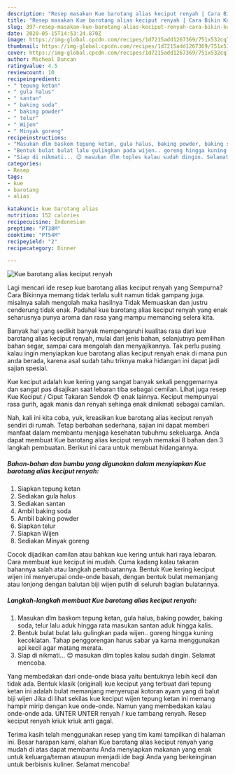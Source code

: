 ```yaml
---
description: "Resep masakan Kue barotang alias keciput renyah | Cara Bikin Kue barotang alias keciput renyah Yang Mudah Dan Praktis"
title: "Resep masakan Kue barotang alias keciput renyah | Cara Bikin Kue barotang alias keciput renyah Yang Mudah Dan Praktis"
slug: 397-resep-masakan-kue-barotang-alias-keciput-renyah-cara-bikin-kue-barotang-alias-keciput-renyah-yang-mudah-dan-praktis
date: 2020-05-15T14:53:24.870Z
image: https://img-global.cpcdn.com/recipes/1d7215add1267369/751x532cq70/kue-barotang-alias-keciput-renyah-foto-resep-utama.jpg
thumbnail: https://img-global.cpcdn.com/recipes/1d7215add1267369/751x532cq70/kue-barotang-alias-keciput-renyah-foto-resep-utama.jpg
cover: https://img-global.cpcdn.com/recipes/1d7215add1267369/751x532cq70/kue-barotang-alias-keciput-renyah-foto-resep-utama.jpg
author: Micheal Duncan
ratingvalue: 4.5
reviewcount: 10
recipeingredient:
- " tepung ketan"
- " gula halus"
- " santan"
- " baking soda"
- " baking powder"
- " telur"
- " Wijen"
- " Minyak goreng"
recipeinstructions:
- "Masukan dlm baskom tepung ketan, gula halus, baking powder, baking soda, telur lalu aduk hingga rata masukan santan aduk hingga kalis."
- "Bentuk bulat bulat lalu gulingkan pada wijen.. goreng hingga kuning kecoklatan. Tahap penggorengan harus sabar ya karna menggunakan api kecil agar matang merata."
- "Siap di nikmati... 😊 masukan dlm toples kalau sudah dingin. Selamat mencoba."
categories:
- Resep
tags:
- kue
- barotang
- alias

katakunci: kue barotang alias 
nutrition: 152 calories
recipecuisine: Indonesian
preptime: "PT38M"
cooktime: "PT54M"
recipeyield: "2"
recipecategory: Dinner

---
```



![Kue barotang alias keciput renyah](https://img-global.cpcdn.com/recipes/1d7215add1267369/751x532cq70/kue-barotang-alias-keciput-renyah-foto-resep-utama.jpg)

Lagi mencari ide resep kue barotang alias keciput renyah yang Sempurna? Cara Bikinnya memang tidak terlalu sulit namun tidak gampang juga. misalnya salah mengolah maka hasilnya Tidak Memuaskan dan justru cenderung tidak enak. Padahal kue barotang alias keciput renyah yang enak seharusnya punya aroma dan rasa yang mampu memancing selera kita.

Banyak hal yang sedikit banyak mempengaruhi kualitas rasa dari kue barotang alias keciput renyah, mulai dari jenis bahan, selanjutnya pemilihan bahan segar, sampai cara mengolah dan menyajikannya. Tak perlu pusing kalau ingin menyiapkan kue barotang alias keciput renyah enak di mana pun anda berada, karena asal sudah tahu triknya maka hidangan ini dapat jadi sajian spesial.

Kue keciput adalah kue kering yang sangat banyak sekali penggemarnya dan sangat pas disajikan saat lebaran tiba sebagai cemilan. Lihat juga resep Kue Keciput / Ciput Takaran Sendok 😍 enak lainnya. Keciput mempunyai rasa gurih, agak manis dan renyah sehinga enak dinikmati sebagai camilan.


Nah, kali ini kita coba, yuk, kreasikan kue barotang alias keciput renyah sendiri di rumah. Tetap berbahan sederhana, sajian ini dapat memberi manfaat dalam membantu menjaga kesehatan tubuhmu sekeluarga. Anda dapat membuat Kue barotang alias keciput renyah memakai 8 bahan dan 3 langkah pembuatan. Berikut ini cara untuk membuat hidangannya.

<!--inarticleads1-->

##### Bahan-bahan dan bumbu yang digunakan dalam menyiapkan Kue barotang alias keciput renyah:

1. Siapkan  tepung ketan
1. Sediakan  gula halus
1. Sediakan  santan
1. Ambil  baking soda
1. Ambil  baking powder
1. Siapkan  telur
1. Siapkan  Wijen
1. Sediakan  Minyak goreng


Cocok dijadikan camilan atau bahkan kue kering untuk hari raya lebaran. Cara membuat kue keciput ini mudah. Cuma kadang kalau takaran bahannya salah atau langkah pembuatannya. Bentuk Kue kering keciput wijen ini menyerupai onde-onde basah, dengan bentuk bulat memanjang atau lonjong dengan balutan biji wijen putih di seluruh bagian bulatannya. 

<!--inarticleads2-->

##### Langkah-langkah membuat Kue barotang alias keciput renyah:

1. Masukan dlm baskom tepung ketan, gula halus, baking powder, baking soda, telur lalu aduk hingga rata masukan santan aduk hingga kalis.
1. Bentuk bulat bulat lalu gulingkan pada wijen.. goreng hingga kuning kecoklatan. Tahap penggorengan harus sabar ya karna menggunakan api kecil agar matang merata.
1. Siap di nikmati... 😊 masukan dlm toples kalau sudah dingin. Selamat mencoba.


Yang membedakan dari onde-onde biasa yaitu bentuknya lebih kecil dan tidak ada. Bentuk klasik (original) kue keciput yang terbuat dari tepung ketan ini adalah bulat memanjang menyerupai kotoran ayam yang di balut biji wijen Jika di lihat sekilas kue keciput wijen tepung ketan ini memang hampir mirip dengan kue onde-onde. Namun yang membedakan kalau onde-onde ada. UNTER UNTER renyah / kue tambang renyah. Resep keciput renyah kriuk kriuk anti gagal. 

Terima kasih telah menggunakan resep yang tim kami tampilkan di halaman ini. Besar harapan kami, olahan Kue barotang alias keciput renyah yang mudah di atas dapat membantu Anda menyiapkan makanan yang enak untuk keluarga/teman ataupun menjadi ide bagi Anda yang berkeinginan untuk berbisnis kuliner. Selamat mencoba!
